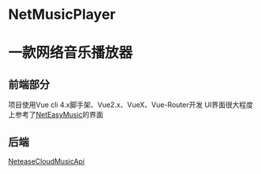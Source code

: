 # NetMusicPlayer
# 一款网络音乐播放器

## 前端部分
项目使用Vue cli 4.x脚手架、Vue2.x、VueX、Vue-Router开发
UI界面很大程度上参考了[NetEasyMusic](https://github.com/jsososo/NeteaseMusic#neteasymusic)的界面

## 后端
[NeteaseCloudMusicApi](https://github.com/Binaryify/NeteaseCloudMusicApi)
